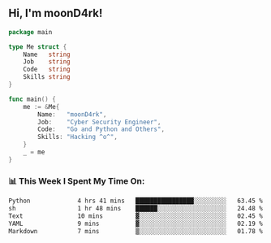 <h2> Hi, I'm moonD4rk!</h2>

```go
package main

type Me struct {
	Name   string
	Job    string
	Code   string
	Skills string
}

func main() {
	me := &Me{
		Name:   "moonD4rk",
		Job:    "Cyber Security Engineer",
		Code:   "Go and Python and Others",
		Skills: "Hacking ^o^",
	}
	_ = me
}
```

<h3>📊 This Week I Spent My Time On:</h3>
<!-- <img align='right' src="https://github-readme-stats.vercel.app/api?username=moond4rk&show_icons=true&theme=radical", width="300" height="150"> -->

<!--START_SECTION:waka-->

```txt
Python             4 hrs 41 mins   ████████████████░░░░░░░░░   63.45 %
sh                 1 hr 48 mins    ██████░░░░░░░░░░░░░░░░░░░   24.48 %
Text               10 mins         ▓░░░░░░░░░░░░░░░░░░░░░░░░   02.45 %
YAML               9 mins          ▓░░░░░░░░░░░░░░░░░░░░░░░░   02.19 %
Markdown           7 mins          ▒░░░░░░░░░░░░░░░░░░░░░░░░   01.78 %
```

<!--END_SECTION:waka-->

